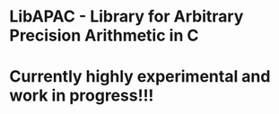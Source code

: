 # LibAPAC - Library for Arbitrary Precision Arithmetic in C

# Currently highly experimental and work in progress!!!